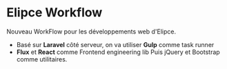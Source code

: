 # Elipce Workflow
Nouveau WorkFlow pour les développements web d'Elipce.
- Basé sur **Laravel** côté serveur, on va utiliser **Gulp** comme task runner
- **Flux** et **React** comme Frontend engineering lib
Puis jQuery et Bootstrap comme utilitaires.
